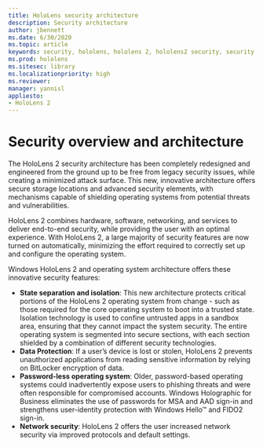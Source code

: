 ```yaml
---
title: HoloLens security architecture
description: Security architecture
author: jbennett
ms.date: 6/30/2020
ms.topic: article
keywords: security, hololens, hololens 2, hololens2 security, security overview, security architecture, architecture, hololens 2 architecture
ms.prod: hololens
ms.sitesec: library
ms.localizationpriority: high
ms.reviewer: 
manager: yannisl
appliesto:
- HoloLens 2
---
```


# Security overview and architecture

The HoloLens 2 security architecture has been completely redesigned and engineered from the ground up to be free from legacy security issues, while creating a minimized attack surface. This new, innovative architecture offers secure storage locations and advanced security elements, with mechanisms capable of shielding operating systems from potential threats and vulnerabilities.

HoloLens 2 combines hardware, software, networking, and services to deliver end-to-end security, while providing the user with an optimal experience. With HoloLens 2, a large majority of security features are now turned on automatically, minimizing the effort required to correctly set up and configure the operating system.

Windows HoloLens 2 and operating system architecture offers these innovative security features:
  * **State separation and isolation**:  This new architecture protects critical portions of the HoloLens 2 operating system from change - such as those required for the core operating system to boot into a trusted state. Isolation technology is used to confine untrusted apps in a sandbox area, ensuring that they cannot impact the system security. The entire operating system is segmented into secure sections, with each section shielded by a combination of different security technologies.
  * **Data Protection**: If a user’s device is lost or stolen, HoloLens 2 prevents unauthorized applications from reading sensitive information by relying on BitLocker encryption of data. 
  * **Password-less operating system**:  Older, password-based operating systems could inadvertently expose users to phishing threats and were often responsible for compromised accounts. Windows Holographic for Business eliminates the use of passwords for MSA and AAD sign-in and strengthens user-identity protection with Windows Hello™ and FIDO2 sign-in. 
  * **Network security**: HoloLens 2 offers the user increased network security via improved protocols and default settings.
